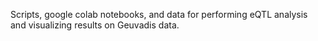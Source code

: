 Scripts, google colab notebooks, and data for performing eQTL analysis and visualizing results on Geuvadis data.
